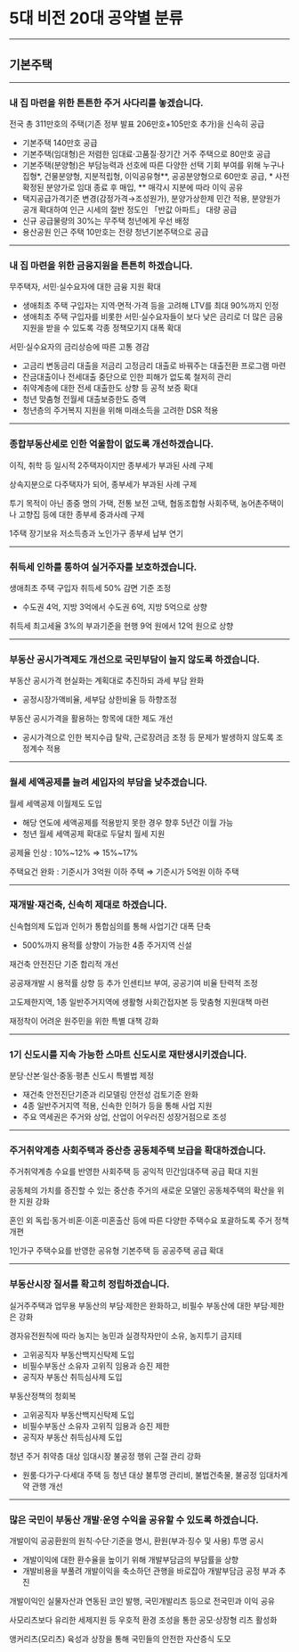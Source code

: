 # 5대 비전 20대 공약별 분류
---
## 기본주택

---
### 내 집 마련을 위한 튼튼한 주거 사다리를 놓겠습니다.

전국 총 311만호의 주택(기존 정부 발표 206만호+105만호 추가)을 신속히 공급
- 기본주택 140만호 공급
- 기본주택(임대형)은 저렴한 임대료·고품질·장기간 거주 주택으로 80만호 공급
- 기본주택(분양형)은 부담능력과 선호에 따른 다양한 선택 기회 부여를 위해 누구나집형*, 건물분양형, 지분적립형, 이익공유형**, 공공분양형으로 60만호 공급, * 사전 확정된 분양가로 임대 종료 후 매입, ** 매각시 지분에 따라 이익 공유
- 택지공급가격기준 변경(감정가격→조성원가), 분양가상한제 민간 적용, 분양원가 공개 확대하여 인근 시세의 절반 정도인 「반값 아파트」 대량 공급
- 신규 공급물량의 30%는 무주택 청년에게 우선 배정
- 용산공원 인근 주택 10만호는 전량 청년기본주택으로 공급

---

### 내 집 마련을 위한 금융지원을 튼튼히 하겠습니다.

무주택자, 서민·실수요자에 대한 금융 지원 확대
- 생애최초 주택 구입자는 지역·면적·가격 등을 고려해 LTV를 최대 90%까지 인정
- 생애최초 주택 구입자를 비롯한 서민·실수요자들이 보다 낮은 금리로 더 많은 금융지원을 받을 수 있도록 각종 정책모기지 대폭 확대

서민·실수요자의 금리상승에 따른 고통 경감
- 고금리 변동금리 대출을 저금리 고정금리 대출로 바꿔주는 대출전환 프로그램 마련
- 잔금대출이나 전세대출 중단으로 인한 피해가 없도록 철저히 관리
- 취약계층에 대한 전세 대출한도 상향 등 공적 보증 확대
- 청년 맞춤형 전월세 대출보증한도 증액
- 청년층의 주거복지 지원을 위해 미래소득을 고려한 DSR 적용

---

### 종합부동산세로 인한 억울함이 없도록 개선하겠습니다.

이직, 취학 등 일시적 2주택자이지만 종부세가 부과된 사례 구제

상속지분으로 다주택자가 되어, 종부세가 부과된 사례 구제

투기 목적이 아닌 종중 명의 가택, 전통 보전 고택, 협동조합형 사회주택, 농어촌주택이나 고향집 등에 대한 종부세 중과사례 구제

1주택 장기보유 저소득층과 노인가구 종부세 납부 연기

---

### 취득세 인하를 통하여 실거주자를 보호하겠습니다.

생애최초 주택 구입자 취득세 50% 감면 기준 조정
- 수도권 4억, 지방 3억에서 수도권 6억, 지방 5억으로 상향

취득세 최고세율 3%의 부과기준을 현행 9억 원에서 12억 원으로 상향

---

### 부동산 공시가격제도 개선으로 국민부담이 늘지 않도록 하겠습니다.

부동산 공시가격 현실화는 계획대로 추진하되 과세 부담 완화
- 공정시장가액비율, 세부담 상한비율 등 하향조정

부동산 공시가격을 활용하는 항목에 대한 제도 개선
- 공시가격으로 인한 복지수급 탈락, 근로장려금 조정 등 문제가 발생하지 않도록 조정계수 적용

---

### 월세 세액공제를 늘려 세입자의 부담을 낮추겠습니다.

월세 세액공제 이월제도 도입
- 해당 연도에 세액공제를 적용받지 못한 경우 향후 5년간 이월 가능
- 청년 월세 세액공제 확대로 두달치 월세 지원

공제율 인상 : 10%~12% ⇒ 15%~17%

주택요건 완화 : 기준시가 3억원 이하 주택 ⇒ 기준시가 5억원 이하 주택

---

### 재개발·재건축, 신속히 제대로 하겠습니다.

신속협의제 도입과 인허가 통합심의를 통해 사업기간 대폭 단축
- 500%까지 용적률 상향이 가능한 4종 주거지역 신설

재건축 안전진단 기준 합리적 개선

공공재개발 시 용적률 상향 등 추가 인센티브 부여, 공공기여 비율 탄력적 조정

고도제한지역, 1종 일반주거지역에 생활형 사회간접자본 등 맞춤형 지원대책 마련

재정착이 어려운 원주민을 위한 특별 대책 강화

---

### 1기 신도시를 지속 가능한 스마트 신도시로 재탄생시키겠습니다.

분당·산본·일산·중동·평촌 신도시 특별법 제정
- 재건축 안전진단기준과 리모델링 안전성 검토기준 완화
- 4종 일반주거지역 적용, 신속한 인허가 등을 통해 사업 지원
- 주요 역세권은 주거와 상업, 산업이 어우러진 성장거점으로 조성

---

### 주거취약계층 사회주택과 중산층 공동체주택 보급을 확대하겠습니다.

주거취약계층 수요를 반영한 사회주택 등 공익적 민간임대주택 공급 확대 지원

공동체의 가치를 증진할 수 있는 중산층 주거의 새로운 모델인 공동체주택의 확산을 위한 지원 강화

혼인 외 독립·동거·비혼·이혼·미혼출산 등에 따른 다양한 주택수요 포괄하도록 주거 정책 개편

1인가구 주택수요를 반영한 공유형 기본주택 등 공공주택 공급 확대

---

### 부동산시장 질서를 확고히 정립하겠습니다.

실거주주택과 업무용 부동산의 부담·제한은 완화하고, 비필수 부동산에 대한 부담·제한은 강화

경자유전원칙에 따라 농지는 농민과 실경작자만이 소유, 농지투기 금지테
- 고위공직자 부동산백지신탁제 도입
- 비필수부동산 소유자 고위직 임용과 승진 제한
- 공직자 부동산 취득심사제 도입

부동산정책의 청회복
- 고위공직자 부동산백지신탁제 도입
- 비필수부동산 소유자 고위직 임용과 승진 제한
- 공직자 부동산 취득심사제 도입

청년 주거 취약층 대상 임대시장 불공정 행위 근절 관리 강화
- 원룸·다가구·다세대 주택 등 청년 대상 불투명 관리비, 불법건축물, 불공정 임대차계약 관행 개선

---

### 많은 국민이 부동산 개발·운영 수익을 공유할 수 있도록 하겠습니다.

개발이익 공공환원의 원칙·수단·기준을 명시, 환원(부과·징수 및 사용) 투명 공시
- 개발이익에 대한 환수율을 높이기 위해 개발부담금의 부담률을 상향
- 개발비용을 부풀려 개발이익을 축소하던 관행을 바로잡아 개발부담금 공정 부과 추진

개발이익인 실물자산과 연동된 코인 발행, 국민개발리츠 등으로 전국민과 이익 공유

사모리츠보다 유리한 세제지원 등 우호적 환경 조성을 통한 공모·상장형 리츠 활성화

앵커리츠(모리츠) 육성과 상장을 통해 국민들의 안전한 자산증식 도모
